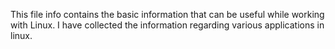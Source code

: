 This file info contains the basic information that can be useful while working with Linux. I have collected the information regarding various applications in linux.